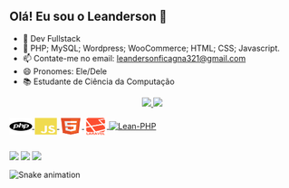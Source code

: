 ## Olá! Eu sou o Leanderson 👋


- 🔭 Dev Fullstack
- 🌱 PHP; MySQL; Wordpress; WooCommerce; HTML; CSS; Javascript.
- 📫 Contate-me no email: leandersonficagna321@gmail.com
- 😄 Pronomes: Ele/Dele
- 📚 Estudante de Ciência da Computação

<div align="center">
  <a href="https://github.com/leanficagna">
  <img height="180em" src="https://github-readme-stats.vercel.app/api?username=leanficagna&show_icons=true&theme=dracula&include_all_commits=true&count_private=true"/>
  <img height="180em" src="https://github-readme-stats.vercel.app/api/top-langs/?username=leanficagna&layout=compact&langs_count=7&theme=dracula"/>
</div>
  
<div style="display: inline_block"><br>
  <img align="center" alt="Lean-PHP" height="30" width="40" src="https://raw.githubusercontent.com/devicons/devicon/master/icons/php/php-plain.svg">
  <img align="center" alt="Lean-Js" height="30" width="40" src="https://raw.githubusercontent.com/devicons/devicon/master/icons/javascript/javascript-plain.svg">
  <img align="center" alt="Lean-HTML" height="30" width="40" src="https://raw.githubusercontent.com/devicons/devicon/master/icons/html5/html5-original.svg">
  <img align="center" alt="Lean-CSS" height="30" width="40" src="https://raw.githubusercontent.com/devicons/devicon/master/icons/laravel/laravel-plain-wordmark.svg">
  <img align="center" alt="Lean-PHP" height="30" width="40" src="https://raw.githubusercontent.com/devicons/devicon/master/icons/php/laravel.svg">
</div>
  
##

<div>
  <a href="https://t.me/leanFicagna" target="_blank"><img src="https://img.shields.io/badge/Telegram-2CA5E0?style=for-the-badge&logo=telegram&logoColor=white" target="_blank"></a>
  <a href = "mailto:leandersonficagna321@gmail.com"><img src="https://img.shields.io/badge/-Gmail-%23333?style=for-the-badge&logo=gmail&logoColor=white" target="_blank"></a>
  <a href="https://www.linkedin.com/in/leanderson-ficagna/" target="_blank"><img src="https://img.shields.io/badge/-LinkedIn-%230077B5?style=for-the-badge&logo=linkedin&logoColor=white" target="_blank"></a>
 
  ![Snake animation](https://github.com/leanficagna/leanficagna/blob/output/github-contribution-grid-snake.svg)
</div>
